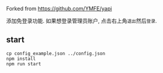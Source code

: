 Forked from https://github.com/YMFE/yapi
 
添加免登录功能. 如果想登录管理员账户, 点击右上角`退出`然后`登录`.

## start
```
cp config_example.json ../config.json
npm install 
npm run start
```
